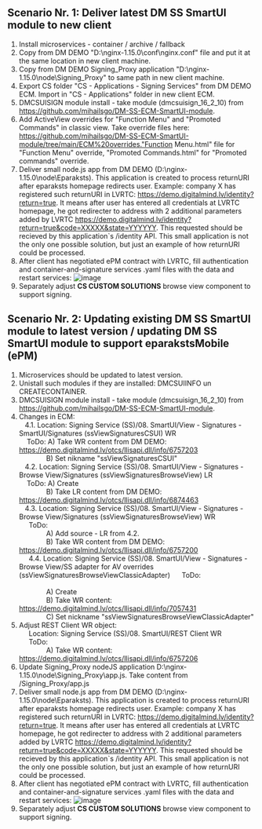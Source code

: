## Scenario Nr. 1: Deliver latest DM SS SmartUI module to new client
  1. Install microservices - container / archive / fallback
  2. Copy from DM DEMO "D:\nginx-1.15.0\conf\nginx.conf" file and put it at the same location in new client machine.
  3. Copy from DM DEMO Signing_Proxy application "D:\nginx-1.15.0\node\Signing_Proxy\" to same path in new client machine.
  4. Export CS folder "CS - Applications - Signing Services" from DM DEMO ECM. Import in "CS - Applications" folder in new client ECM.
  5. DMCSUISIGN module install - take module (dmcsuisign_16_2_10) from https://github.com/mihailsgo/DM-SS-ECM-SmartUI-module.
  6. Add ActiveView overrides for "Function Menu" and "Promoted Commands" in classic view. Take override files here: https://github.com/mihailsgo/DM-SS-ECM-SmartUI-module/tree/main/ECM%20overrides."Function Menu.html" file for "Function Menu" override, "Promoted Commands.html" for "Promoted commands" override.
  7. Deliver small node.js app from DM DEMO (D:\nginx-1.15.0\node\Eparaksts\). This application is created to process returnURI after eparaksts homepage redirects user. Example: company X has registered such returnURI in LVRTC: https://demo.digitalmind.lv/identity?return=true. It means after user has entered all credentials at LVRTC homepage, he got redirecter to address with 2 additional parameters added by LVRTC https://demo.digitalmind.lv/identity?return=true&code=XXXXX&state=YYYYYY. This requested should be recieved by this application`s /identity API. This small application is not the only one possible solution, but just an example of how returnURI could be processed.
  8. After client has negotiated ePM contract with LVRTC, fill authentication and container-and-signature services .yaml files with the data and restart services: 
  ![image](https://user-images.githubusercontent.com/3802544/234606602-ccd9f7b6-7bd7-408d-8315-1d4951a3ed7a.png)
  9. Separately adjust **CS CUSTOM SOLUTIONS** browse view component to support signing.

## Scenario Nr. 2: Updating existing DM SS SmartUI module to latest version / updating DM SS SmartUI module to support eparakstsMobile (ePM)
  1. Microservices should be updated to latest version.
  2. Unistall such modules if they are installed: DMCSUIINFO un CREATECONTAINER.
  3. DMCSUISIGN module install - take module (dmcsuisign_16_2_10) from https://github.com/mihailsgo/DM-SS-ECM-SmartUI-module.
  4. Changes in ECM:<br/>
  &nbsp;&nbsp; 4.1. Location: Signing Service (SS)/08. SmartUI/View - Signatures - SmartUI/Signatures (ssViewSignaturesCSUI) WR<br/>
  &nbsp;&nbsp;&nbsp;&nbsp;ToDo: A) Take WR content from DM DEMO: https://demo.digitalmind.lv/otcs/llisapi.dll/info/6757203<br/>
  &nbsp;&nbsp;&nbsp;&nbsp;&nbsp;&nbsp;&nbsp;&nbsp;&nbsp;&nbsp;&nbsp;&nbsp;&nbsp; B) Set nikname "ssViewSignaturesCSUI"<br/>
  &nbsp;&nbsp; 4.2. Location: Signing Service (SS)/08. SmartUI/View - Signatures - Browse View/Signatures (ssViewSignaturesBrowseView) LR<br/> 
  &nbsp;&nbsp;&nbsp;&nbsp;ToDo: A) Create<br/>
   &nbsp;&nbsp;&nbsp;&nbsp;&nbsp;&nbsp;&nbsp;&nbsp;&nbsp;&nbsp;&nbsp;&nbsp;&nbsp; B) Take LR content from DM DEMO: https://demo.digitalmind.lv/otcs/llisapi.dll/info/6874463<br/>
   &nbsp;&nbsp;    4.3. Location: Signing Service (SS)/08. SmartUI/View - Signatures - Browse View/Signatures (ssViewSignaturesBrowseView) WR<br/> 
  &nbsp;&nbsp;&nbsp;&nbsp;	  ToDo:<br/> 
 &nbsp;&nbsp;&nbsp;&nbsp;&nbsp;&nbsp;&nbsp;&nbsp;&nbsp;&nbsp;&nbsp;&nbsp;&nbsp;		A) Add source - LR from 4.2.<br/>
 &nbsp;&nbsp;&nbsp;&nbsp;&nbsp;&nbsp;&nbsp;&nbsp;&nbsp;&nbsp;&nbsp;&nbsp;&nbsp;		B) Take WR content from DM DEMO: https://demo.digitalmind.lv/otcs/llisapi.dll/info/6757200<br/>
  &nbsp;&nbsp;&nbsp;&nbsp;     4.4. Location: Signing Service (SS)/08. SmartUI/View - Signatures - Browse View/SS adapter for AV overrides (ssViewSignaturesBrowseViewClassicAdapter) 
 &nbsp;&nbsp;&nbsp;&nbsp;	  ToDo:<br/>	
 &nbsp;&nbsp;&nbsp;&nbsp;&nbsp;&nbsp;&nbsp;&nbsp;&nbsp;&nbsp;&nbsp;&nbsp;&nbsp;			A) Create<br/>
 &nbsp;&nbsp;&nbsp;&nbsp;&nbsp;&nbsp;&nbsp;&nbsp;&nbsp;&nbsp;&nbsp;&nbsp;&nbsp;			B) Take WR content: https://demo.digitalmind.lv/otcs/llisapi.dll/info/7057431<br/>
 &nbsp;&nbsp;&nbsp;&nbsp;&nbsp;&nbsp;&nbsp;&nbsp;&nbsp;&nbsp;&nbsp;&nbsp;&nbsp;			C) Set nickname "ssViewSignaturesBrowseViewClassicAdapter"<br/>
  5. Adjust REST Client WR object:<br/>
    &nbsp;&nbsp;&nbsp;&nbsp;	  Location: Signing Service (SS)/08. SmartUI/REST Client WR<br/>
   &nbsp;&nbsp;&nbsp;&nbsp;  	  ToDo:<br/>
 &nbsp;&nbsp;&nbsp;&nbsp;&nbsp;&nbsp;&nbsp;&nbsp;&nbsp;&nbsp;&nbsp;&nbsp;&nbsp;			A) Take WR content: https://demo.digitalmind.lv/otcs/llisapi.dll/info/6757206
  6. Update Signing_Proxy nodeJS application D:\nginx-1.15.0\node\Signing_Proxy\app.js. Take content from /Signing_Proxy/app.js
  7. Deliver small node.js app from DM DEMO (D:\nginx-1.15.0\node\Eparaksts\). This application is created to process returnURI after eparaksts homepage redirects user. Example: company X has registered such returnURI in LVRTC: https://demo.digitalmind.lv/identity?return=true. It means after user has entered all credentials at LVRTC homepage, he got redirecter to address with 2 additional parameters added by LVRTC https://demo.digitalmind.lv/identity?return=true&code=XXXXX&state=YYYYYY. This requested should be recieved by this application`s /identity API. This small application is not the only one possible solution, but just an example of how returnURI could be processed.
  8. After client has negotiated ePM contract with LVRTC, fill authentication and container-and-signature services .yaml files with the data and restart services:
![image](https://user-images.githubusercontent.com/3802544/234606628-10858bf7-ce03-4d9c-bec3-50ea18cc0617.png)
  9. Separately adjust **CS CUSTOM SOLUTIONS** browse view component to support signing.
